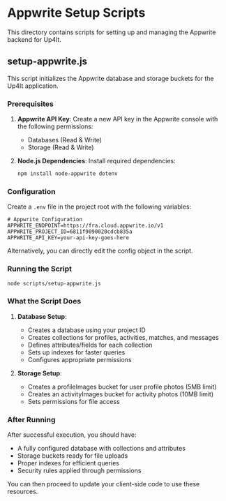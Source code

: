 # Appwrite Setup Scripts

This directory contains scripts for setting up and managing the Appwrite backend for Up4It.

## setup-appwrite.js

This script initializes the Appwrite database and storage buckets for the Up4It application.

### Prerequisites

1. **Appwrite API Key**: Create a new API key in the Appwrite console with the following permissions:

   - Databases (Read & Write)
   - Storage (Read & Write)

2. **Node.js Dependencies**: Install required dependencies:
   ```bash
   npm install node-appwrite dotenv
   ```

### Configuration

Create a `.env` file in the project root with the following variables:

```
# Appwrite Configuration
APPWRITE_ENDPOINT=https://fra.cloud.appwrite.io/v1
APPWRITE_PROJECT_ID=6811f9090020cdcb835a
APPWRITE_API_KEY=your-api-key-goes-here
```

Alternatively, you can directly edit the config object in the script.

### Running the Script

```bash
node scripts/setup-appwrite.js
```

### What the Script Does

1. **Database Setup**:

   - Creates a database using your project ID
   - Creates collections for profiles, activities, matches, and messages
   - Defines attributes/fields for each collection
   - Sets up indexes for faster queries
   - Configures appropriate permissions

2. **Storage Setup**:
   - Creates a profileImages bucket for user profile photos (5MB limit)
   - Creates an activityImages bucket for activity photos (10MB limit)
   - Sets permissions for file access

### After Running

After successful execution, you should have:

- A fully configured database with collections and attributes
- Storage buckets ready for file uploads
- Proper indexes for efficient queries
- Security rules applied through permissions

You can then proceed to update your client-side code to use these resources.
